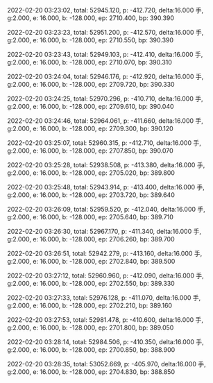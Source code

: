 2022-02-20 03:23:02, total: 52945.120, p: -412.720, delta:16.000 手, g:2.000, e: 16.000, b: -128.000, ep: 2710.400, bp: 390.390

2022-02-20 03:23:23, total: 52951.200, p: -412.570, delta:16.000 手, g:2.000, e: 16.000, b: -128.000, ep: 2710.550, bp: 390.390

2022-02-20 03:23:43, total: 52949.103, p: -412.410, delta:16.000 手, g:2.000, e: 16.000, b: -128.000, ep: 2710.070, bp: 390.310

2022-02-20 03:24:04, total: 52946.176, p: -412.920, delta:16.000 手, g:2.000, e: 16.000, b: -128.000, ep: 2709.720, bp: 390.330

2022-02-20 03:24:25, total: 52970.296, p: -410.710, delta:16.000 手, g:2.000, e: 16.000, b: -128.000, ep: 2709.610, bp: 390.040

2022-02-20 03:24:46, total: 52964.061, p: -411.660, delta:16.000 手, g:2.000, e: 16.000, b: -128.000, ep: 2709.300, bp: 390.120

2022-02-20 03:25:07, total: 52960.315, p: -412.710, delta:16.000 手, g:2.000, e: 16.000, b: -128.000, ep: 2707.850, bp: 390.070

2022-02-20 03:25:28, total: 52938.508, p: -413.380, delta:16.000 手, g:2.000, e: 16.000, b: -128.000, ep: 2705.020, bp: 389.800

2022-02-20 03:25:48, total: 52943.914, p: -413.400, delta:16.000 手, g:2.000, e: 16.000, b: -128.000, ep: 2703.720, bp: 389.640

2022-02-20 03:26:09, total: 52959.520, p: -412.040, delta:16.000 手, g:2.000, e: 16.000, b: -128.000, ep: 2705.640, bp: 389.710

2022-02-20 03:26:30, total: 52967.170, p: -411.340, delta:16.000 手, g:2.000, e: 16.000, b: -128.000, ep: 2706.260, bp: 389.700

2022-02-20 03:26:51, total: 52942.279, p: -413.160, delta:16.000 手, g:2.000, e: 16.000, b: -128.000, ep: 2702.840, bp: 389.500

2022-02-20 03:27:12, total: 52960.960, p: -412.090, delta:16.000 手, g:2.000, e: 16.000, b: -128.000, ep: 2702.550, bp: 389.330

2022-02-20 03:27:33, total: 52976.128, p: -411.070, delta:16.000 手, g:2.000, e: 16.000, b: -128.000, ep: 2702.210, bp: 389.160

2022-02-20 03:27:53, total: 52981.478, p: -410.600, delta:16.000 手, g:2.000, e: 16.000, b: -128.000, ep: 2701.800, bp: 389.050

2022-02-20 03:28:14, total: 52984.506, p: -410.350, delta:16.000 手, g:2.000, e: 16.000, b: -128.000, ep: 2700.850, bp: 388.900

2022-02-20 03:28:35, total: 53052.669, p: -405.970, delta:16.000 手, g:2.000, e: 16.000, b: -128.000, ep: 2704.830, bp: 388.850